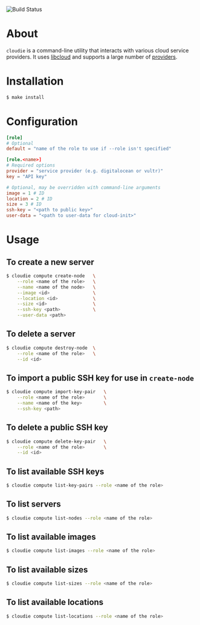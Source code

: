 ![Build Status](https://travis-ci.org/dyntopia/cloudie.svg?branch=master)


# About

`cloudie` is a command-line utility that interacts with various cloud
service providers.  It uses [libcloud][1] and supports a large number of
[providers][2].


# Installation

```sh
$ make install
```


# Configuration

```toml
[role]
# Optional
default = "name of the role to use if --role isn't specified"

[role.<name>]
# Required options
provider = "service provider (e.g. digitalocean or vultr)"
key = "API key"

# Optional, may be overridden with command-line arguments
image = 1 # ID
location = 2 # ID
size = 3 # ID
ssh-key = "<path to public key>"
user-data = "<path to user-data for cloud-init>"
```


# Usage

## To create a new server

```sh
$ cloudie compute create-node   \
    --role <name of the role>   \
    --name <name of the node>   \
    --image <id>                \
    --location <id>             \
    --size <id>                 \
    --ssh-key <path>            \
    --user-data <path>
```


## To delete a server

```sh
$ cloudie compute destroy-node  \
    --role <name of the role>   \
    --id <id>
```


## To import a public SSH key for use in `create-node`

```sh
$ cloudie compute import-key-pair   \
    --role <name of the role>       \
    --name <name of the key>        \
    --ssh-key <path>
```


## To delete a public SSH key

```sh
$ cloudie compute delete-key-pair   \
    --role <name of the role>       \
    --id <id>
```


## To list available SSH keys

```sh
$ cloudie compute list-key-pairs --role <name of the role>
```


## To list servers

```sh
$ cloudie compute list-nodes --role <name of the role>
```


## To list available images

```sh
$ cloudie compute list-images --role <name of the role>
```


## To list available sizes

```sh
$ cloudie compute list-sizes --role <name of the role>
```


## To list available locations

```sh
$ cloudie compute list-locations --role <name of the role>
```


[1]: https://libcloud.apache.org/
[2]: https://libcloud.readthedocs.io/en/latest/supported_providers.html
